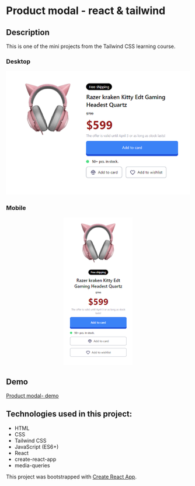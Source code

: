 # Product modal - react & tailwind

## Description

This is one of the mini projects from the Tailwind CSS learning course.

### Desktop
![](https://github.com/saneckaA/product-modal-react-tailwind/blob/main/src/images/product-desktop.PNG?raw=true)

### Mobile
<p align="center">
  <img src="https://github.com/saneckaA/product-modal-react-tailwind/blob/main/src/images/product-mobile.PNG?raw=true" />
</p>

## Demo
[Product modal- demo](https://saneckaa.github.io/product-modal-react-tailwind/)

## Technologies used in this project: 
- HTML
- CSS
- Tailwind CSS
- JavaScript (ES6+)
- React
- create-react-app
- media-queries

This project was bootstrapped with [Create React App](https://github.com/facebook/create-react-app).

